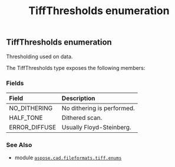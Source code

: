 ﻿---
title: TiffThresholds enumeration
second_title: Aspose.CAD for Python via .NET API References
description: 
type: docs
weight: 170
url: /python-net/aspose.cad.fileformats.tiff.enums/tiffthresholds/
is_root: false
---

## TiffThresholds enumeration

Thresholding used on data.



The TiffThresholds type exposes the following members:

### Fields
| Field | Description |
| :- | :- |
| NO_DITHERING | No dithering is performed. |
| HALF_TONE | Dithered scan. |
| ERROR_DIFFUSE | Usually Floyd-Steinberg. |



### See Also
* module [`aspose.cad.fileformats.tiff.enums`](..)
